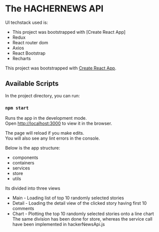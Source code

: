 # The HACHERNEWS API # 
UI techstack used is:
* This project was bootstrapped with [Create React App]
* Redux
* React router dom
* Axios
* React Bootstrap
* Recharts

This project was bootstrapped with [Create React App](https://github.com/facebook/create-react-app).

## Available Scripts

In the project directory, you can run:

### `npm start`

Runs the app in the development mode.<br />
Open [http://localhost:3000](http://localhost:3000) to view it in the browser.

The page will reload if you make edits.<br />
You will also see any lint errors in the console.

Below is the app structure:

* components
* containers
* services
* store
* utils

Its divided into three views
* Main - Loading list of top 10 randomly selected stories
* Detail - Loading the detail view of the clicked story having first 10 comments
* Chart - Plotting the top 10 randomly selected stories onto a line chart
The same division has been done for store, whereas the service call have been implemented in hackerNewsApi.js